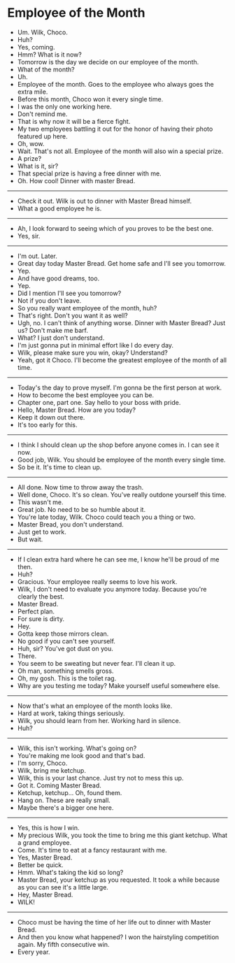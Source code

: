 # Employee of the Month

- Um. Wilk, Choco.
- Huh?
- Yes, coming.
- Hmm? What is it now?
- Tomorrow is the day we decide on our employee of the month.
- What of the month?
- Uh.
- Employee of the month. Goes to the employee who always goes the extra mile.
- Before this month, Choco won it every single time.
- I was the only one working here.
- Don't remind me.
- That is why now it will be a fierce fight.
- My two employees battling it out for the honor of having their photo featured up here.
- Oh, wow.
- Wait. That's not all. Employee of the month will also win a special prize.
- A prize?
- What is it, sir?
- That special prize is having a free dinner with me.
- Oh. How cool! Dinner with master Bread.
***
- Check it out. Wilk is out to dinner with Master Bread himself.
- What a good employee he is.
***
- Ah, I look forward to seeing which of you proves to be the best one.
- Yes, sir.
***
- I'm out. Later.
- Great day today Master Bread. Get home safe and I'll see you tomorrow.
- Yep.
- And have good dreams, too.
- Yep.
- Did I mention I'll see you tomorrow?
- Not if you don't leave.
- So you really want employee of the month, huh?
- That's right. Don't you want it as well?
- Ugh, no. I can't think of anything worse. Dinner with Master Bread? Just us? Don't make me barf.
- What? I just don't understand.
- I'm just gonna put in minimal effort like I do every day.
- Wilk, please make sure you win, okay? Understand?
- Yeah, got it Choco. I'll become the greatest employee of the month of all time.
***
- Today's the day to prove myself. I'm gonna be the first person at work.
- How to become the best employee you can be.
- Chapter one, part one. Say hello to your boss with pride.
- Hello, Master Bread. How are you today?
- Keep it down out there.
- It's too early for this.
***
- I think I should clean up the shop before anyone comes in. I can see it now.
- Good job, Wilk. You should be employee of the month every single time.
- So be it. It's time to clean up.
***
- All done. Now time to throw away the trash.
- Well done, Choco. It's so clean. You've really outdone yourself this time.
- This wasn't me.
- Great job. No need to be so humble about it.
- You're late today, Wilk. Choco could teach you a thing or two.
- Master Bread, you don't understand.
- Just get to work.
- But wait.
***
- If I clean extra hard where he can see me, I know he'll be proud of me then.
- Huh?
- Gracious. Your employee really seems to love his work.
- Wilk, I don't need to evaluate you anymore today. Because you're clearly the best.
- Master Bread.
- Perfect plan.
- For sure is dirty.
- Hey.
- Gotta keep those mirrors clean.
- No good if you can't see yourself.
- Huh, sir? You've got dust on you.
- There.
- You seem to be sweating but never fear. I'll clean it up.
- Oh man, something smells gross.
- Oh, my gosh. This is the toilet rag.
- Why are you testing me today? Make yourself useful somewhere else.
***
- Now that's what an employee of the month looks like.
- Hard at work, taking things seriously.
- Wilk, you should learn from her. Working hard in silence.
- Huh?
***
- Wilk, this isn't working. What's going on?
- You're making me look good and that's bad.
- I'm sorry, Choco.
- Wilk, bring me ketchup.
- Wilk, this is your last chance. Just try not to mess this up.
- Got it. Coming Master Bread.
- Ketchup, ketchup... Oh, found them.
- Hang on. These are really small.
- Maybe there's a bigger one here.
***
- Yes, this is how I win.
- My precious Wilk, you took the time to bring me this giant ketchup. What a grand employee.
- Come. It's time to eat at a fancy restaurant with me.
- Yes, Master Bread.
- Better be quick.
- Hmm. What's taking the kid so long?
- Master Bread, your ketchup as you requested. It took a while because as you can see it's a little large.
- Hey, Master Bread.
- WILK!
***
- Choco must be having the time of her life out to dinner with Master Bread.
- And then you know what happened? I won the hairstyling competition again. My fifth consecutive win.
- Every year.
